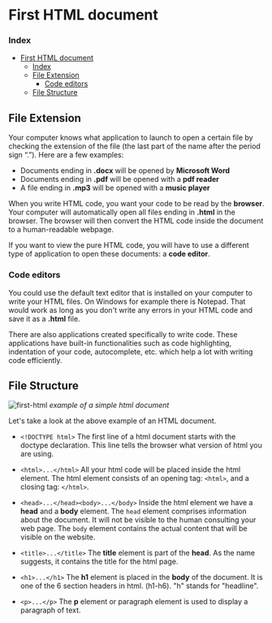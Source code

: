 # First HTML document

### Index

- [First HTML document](#first-html-document)
    - [Index](#index)
  - [File Extension](#file-extension)
    - [Code editors](#code-editors)
  - [File Structure](#file-structure)

## File Extension

Your computer knows what application to launch to open a certain file by checking the extension of the file (the last part of the name after the period sign “.”). Here are a few examples:

- Documents ending in **.docx** will be opened by **Microsoft Word**
- Documents ending in **.pdf** will be opened with a **pdf reader**
- A file ending in **.mp3** will be opened with a **music player**

When you write HTML code, you want your code to be read by the **browser**. Your computer will automatically open all files ending in **.html** in the browser. The browser will then convert the HTML code inside the document to a human-readable webpage.

If you want to view the pure HTML code, you will have to use a different type of application to open these documents: a **code editor**.

### Code editors

You could use the default text editor that is installed on your computer to write your HTML files. On Windows for example there is Notepad. That would work as long as you don't write any errors in your HTML code and save it as a **.html** file.

There are also applications created specifically to write code. These applications have built-in functionalities such as code highlighting, indentation of your code, autocomplete, etc. which help a lot with writing code efficiently.

## File Structure

![first-html](assets/html.png)
*example of a simple html document*

Let's take a look at the above example of an HTML document.

- `<!DOCTYPE html>`
The first line of a html document starts with the doctype declaration. This line tells the browser what version of html you are using.


- `<html>...</html>`
All your html code will be placed inside the html element. The html element consists of an opening tag: `<html>`, and a closing tag: `</html>`.

- `<head>...</head><body>...</body>`
Inside the html element we have a **head** and a **body** element.
The `head` element comprises information about the document. It will not be visible to the human consulting your web page. The `body` element contains the actual content that will be visible on the website.

- `<title>...</title>`
The **title** element is part of the **head**. As the name suggests, it contains the title for the html page.

- `<h1>...</h1>`
The **h1** element is placed in the **body** of the document. It is one of the 6 section headers in html. (h1-h6). "h" stands for "headline".

- `<p>...</p>`
The **p** element or paragraph element is used to display a paragraph of text.


